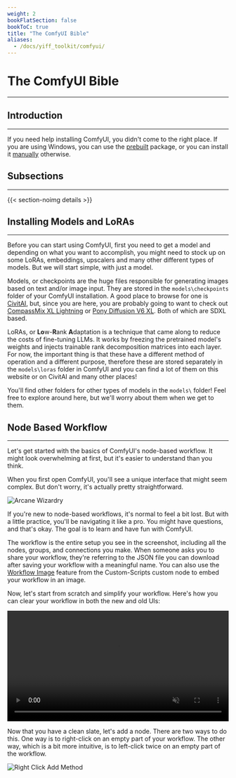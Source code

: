 ```yaml
---
weight: 2
bookFlatSection: false
bookToC: true
title: "The ComfyUI Bible"
aliases:
  - /docs/yiff_toolkit/comfyui/
---
```


<!--markdownlint-disable MD025 MD033 MD038 -->

# The ComfyUI Bible

---

## Introduction

---

If you need help installing ComfyUI, you didn't come to the right place. If you are using Windows, you can use the [prebuilt](https://docs.comfy.org/get_started/pre_package) package, or you can install it [manually](https://docs.comfy.org/get_started/manual_install) otherwise.

## Subsections

---

{{< section-noimg details >}}

## Installing Models and LoRAs

---

Before you can start using ComfyUI, first you need to get a model and depending on what you want to accomplish, you might need to stock up on some LoRAs, embeddings, upscalers and many other different types of models. But we will start simple, with just a model.

Models, or checkpoints are the huge files responsible for generating images based on text and/or image input. They are stored in the `models\checkpoints` folder of your ComfyUI installation. A good place to browse for one is [CivitAI](https://civitai.com/), but, since you are here, you are probably going to want to check out [CompassMix XL Lightning](https://civitai.com/models/498370/compassmix-xl-lightning) or [Pony Diffusion V6 XL](https://civitai.com/models/257749/pony-diffusion-v6-xl). Both of which are SDXL based.

LoRAs, or **Lo**w-**R**ank **A**daptation is a technique that came along to reduce the costs of fine-tuning LLMs. It works by freezing the pretrained model's weights and injects trainable rank decomposition matrices into each layer. For now, the important thing is that these have a different method of operation and a different purpose, therefore these are stored separately in the `models\loras` folder in ComfyUI and you can find a lot of them on this website or on CivitAI and many other places!

You'll find other folders for other types of models in the `models\` folder! Feel free to explore around here, but we'll worry about them when we get to them.

## Node Based Workflow

---

Let's get started with the basics of ComfyUI's node-based workflow. It might look overwhelming at first, but it's easier to understand than you think.

When you first open ComfyUI, you'll see a unique interface that might seem complex. But don't worry, it's actually pretty straightforward.

![Arcane Wizardry](/images/comfyui/arcane_wizardry.png)

If you're new to node-based workflows, it's normal to feel a bit lost. But with a little practice, you'll be navigating it like a pro. You might have questions, and that's okay. The goal is to learn and have fun with ComfyUI.

The workflow is the entire setup you see in the screenshot, including all the nodes, groups, and connections you make. When someone asks you to share your workflow, they're referring to the JSON file you can download after saving your workflow with a meaningful name. You can also use the [Workflow Image](/docs/yiff_toolkit/comfyui/custom_nodes/ComfyUI-Custom-Scripts/#workflow-image) feature from the Custom-Scripts custom node to embed your workflow in an image.

Now, let's start from scratch and simplify your workflow. Here's how you can clear your workflow in both the new and old UIs:

<div style="text-align: center;">
    <video style="width: 100%;" autoplay loop muted playsinline>
        <source src="https://huggingface.co/k4d3/yiff_toolkit/resolve/main/static/comfyui/clear_workflow.mp4" type="video/mp4">
        Your browser does not support the video tag.
    </video>
</div>

Now that you have a clean slate, let's add a node. There are two ways to do this. One way is to right-click on an empty part of your workflow. The other way, which is a bit more intuitive, is to left-click twice on an empty part of the workflow.

![Right Click Add Method](https://huggingface.co/k4d3/yiff_toolkit/resolve/main/static/comfyui/right_click_add.png)
